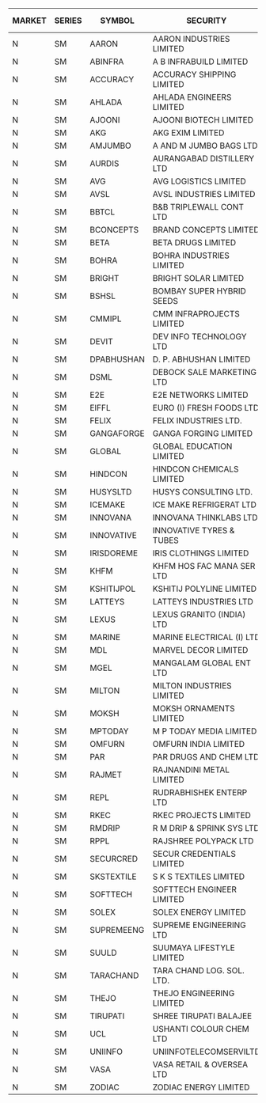 


| MARKET | SERIES | SYMBOL | SECURITY | PREV CL PR | OPEN PRICE | HIGH PRICE | LOW PRICE | CLOSE PRICE | NET TRDVAL | NET TRDQTY | CORP IND | HI 52 WK | LO 52 WK |
| ----- | ----- | ----- | ----- | ----- | ----- | ----- | ----- | ----- | ----- | ----- | ----- | ----- | ----- |
| N | SM | AARON | AARON INDUSTRIES LIMITED | 29.25 | 29.00 | 29.00 | 29.00 | 29.00 | 182700.00 | 6300 |  | 58.00 | 27.50 |
| N | SM | ABINFRA | A B INFRABUILD LIMITED | 9.00 | 9.00 | 9.00 | 9.00 | 9.00 | 72000.00 | 8000 |  | 20.50 | 8.45 |
| N | SM | ACCURACY | ACCURACY SHIPPING LIMITED | 33.00 | 34.20 | 34.20 | 34.20 | 34.20 | 54720.00 | 1600 |  | 42.60 | 12.35 |
| N | SM | AHLADA | AHLADA ENGINEERS LIMITED | 44.40 | 46.70 | 46.70 | 44.00 | 45.00 | 179700.00 | 4000 |  | 69.95 | 36.30 |
| N | SM | AJOONI | AJOONI BIOTECH LIMITED | 33.80 | 33.90 | 33.90 | 33.00 | 33.50 | 2271200.00 | 68000 |  | 36.50 | 6.35 |
| N | SM | AKG | AKG EXIM LIMITED | 49.10 | 49.90 | 50.15 | 49.90 | 50.15 | 800800.00 | 16000 |  | 54.80 | 30.00 |
| N | SM | AMJUMBO | A AND M JUMBO BAGS LTD | 9.90 | 9.75 | 10.00 | 9.75 | 10.00 | 158000.00 | 16000 |  | 14.70 | 5.85 |
| N | SM | AURDIS | AURANGABAD DISTILLERY LTD | 30.05 | 30.05 | 30.05 | 28.55 | 28.55 | 345600.00 | 12000 |  | 41.20 | 28.55 |
| N | SM | AVG | AVG LOGISTICS LIMITED | 63.00 | 65.50 | 65.50 | 64.50 | 65.00 | 156000.00 | 2400 |  | 87.50 | 23.10 |
| N | SM | AVSL | AVSL INDUSTRIES LIMITED | 41.30 | 49.50 | 49.50 | 49.50 | 49.50 | 148500.00 | 3000 |  | 49.50 | 34.50 |
| N | SM | BBTCL | B&B TRIPLEWALL CONT LTD | 30.00 | 28.50 | 29.95 | 28.00 | 29.95 | 349200.00 | 12000 |  | 42.00 | 27.20 |
| N | SM | BCONCEPTS | BRAND CONCEPTS LIMITED | 19.45 | 18.50 | 19.95 | 18.50 | 19.95 | 461850.00 | 24000 |  | 35.95 | 13.70 |
| N | SM | BETA | BETA DRUGS LIMITED | 129.25 | 129.75 | 130.00 | 119.50 | 119.50 | 2101800.00 | 16800 |  | 131.00 | 37.00 |
| N | SM | BOHRA | BOHRA INDUSTRIES LIMITED | 1.10 | 1.05 | 1.05 | 1.05 | 1.05 | 10500.00 | 10000 |  | 3.35 | .35 |
| N | SM | BRIGHT | BRIGHT SOLAR LIMITED | 7.40 | 8.10 | 8.10 | 7.00 | 7.45 | 697950.00 | 93000 |  | 19.90 | 4.70 |
| N | SM | BSHSL | BOMBAY SUPER HYBRID SEEDS | 91.00 | 93.00 | 93.00 | 93.00 | 93.00 | 148800.00 | 1600 |  | 134.05 | 77.50 |
| N | SM | CMMIPL | CMM INFRAPROJECTS LIMITED | 2.70 | 2.60 | 2.60 | 2.60 | 2.60 | 46800.00 | 18000 |  | 9.25 | 2.40 |
| N | SM | DEVIT | DEV INFO TECHNOLOGY LTD | 128.45 | 128.50 | 128.55 | 126.00 | 126.00 | 954075.00 | 7500 |  | 128.55 | 57.00 |
| N | SM | DPABHUSHAN | D. P. ABHUSHAN LIMITED | 91.00 | 93.10 | 93.10 | 93.10 | 93.10 | 372400.00 | 4000 |  | 95.85 | 37.50 |
| N | SM | DSML | DEBOCK SALE MARKETING LTD | 12.35 | 12.30 | 12.30 | 12.30 | 12.30 | 73800.00 | 6000 |  | 13.75 | 3.50 |
| N | SM | E2E | E2E NETWORKS LIMITED | 40.15 | 42.15 | 42.15 | 42.15 | 42.15 | 84300.00 | 2000 |  | 42.15 | 13.30 |
| N | SM | EIFFL | EURO (I) FRESH FOODS LTD | 92.00 | 92.00 | 92.00 | 92.00 | 92.00 | 147200.00 | 1600 |  | 131.00 | 71.00 |
| N | SM | FELIX | FELIX INDUSTRIES LTD. | 37.90 | 38.00 | 38.00 | 38.00 | 38.00 | 152000.00 | 4000 |  | 40.30 | 10.80 |
| N | SM | GANGAFORGE | GANGA FORGING LIMITED | 18.50 | 18.00 | 18.65 | 18.00 | 18.65 | 219900.00 | 12000 |  | 19.80 | 8.70 |
| N | SM | GLOBAL | GLOBAL EDUCATION LIMITED | 185.05 | 175.80 | 181.00 | 175.80 | 181.00 | 356800.00 | 2000 |  | 215.00 | 41.20 |
| N | SM | HINDCON | HINDCON CHEMICALS LIMITED | 17.50 | 17.00 | 17.00 | 17.00 | 17.00 | 68000.00 | 4000 |  | 20.65 | 8.05 |
| N | SM | HUSYSLTD | HUSYS CONSULTING LTD. | 75.30 | 79.00 | 82.60 | 78.20 | 81.40 | 1942300.00 | 24000 |  | 85.00 | 20.50 |
| N | SM | ICEMAKE | ICE MAKE REFRIGERAT LTD | 55.45 | 54.05 | 54.05 | 52.70 | 52.70 | 638300.00 | 12000 |  | 65.50 | 25.65 |
| N | SM | INNOVANA | INNOVANA THINKLABS LTD. | 75.55 | 71.80 | 79.30 | 71.80 | 78.20 | 6176000.00 | 84000 |  | 326.40 | 71.80 |
| N | SM | INNOVATIVE | INNOVATIVE TYRES & TUBES | 6.30 | 6.60 | 6.60 | 6.60 | 6.60 | 19800.00 | 3000 |  | 14.60 | 5.40 |
| N | SM | IRISDOREME | IRIS CLOTHINGS LIMITED | 109.00 | 130.80 | 130.80 | 121.00 | 121.50 | 791280.00 | 6400 |  | 192.00 | 106.25 |
| N | SM | KHFM | KHFM HOS FAC MANA SER LTD | 26.00 | 27.50 | 27.50 | 27.50 | 27.50 | 165000.00 | 6000 |  | 36.40 | 22.20 |
| N | SM | KSHITIJPOL | KSHITIJ POLYLINE LIMITED | 22.50 | 22.00 | 22.00 | 22.00 | 22.00 | 88000.00 | 4000 |  | 37.50 | 19.20 |
| N | SM | LATTEYS | LATTEYS INDUSTRIES LTD | 55.55 | 58.00 | 58.00 | 58.00 | 58.00 | 116000.00 | 2000 |  | 65.95 | 35.20 |
| N | SM | LEXUS | LEXUS GRANITO (INDIA) LTD | 9.00 | 9.45 | 9.45 | 8.55 | 8.55 | 43800.00 | 5000 |  | 17.35 | 4.55 |
| N | SM | MARINE | MARINE ELECTRICAL (I) LTD | 169.00 | 172.00 | 172.00 | 169.85 | 169.95 | 12303600.00 | 72000 |  | 172.00 | 78.00 |
| N | SM | MDL | MARVEL DECOR LIMITED | 21.00 | 19.95 | 19.95 | 19.95 | 19.95 | 119700.00 | 6000 |  | 30.00 | 15.00 |
| N | SM | MGEL | MANGALAM GLOBAL ENT LTD | 42.00 | 42.00 | 42.00 | 42.00 | 42.00 | 126000.00 | 3000 |  | 65.10 | 38.00 |
| N | SM | MILTON | MILTON INDUSTRIES LIMITED | 12.70 | 13.30 | 13.30 | 13.30 | 13.30 | 58520.00 | 4400 |  | 16.35 | 7.00 |
| N | SM | MOKSH | MOKSH ORNAMENTS LIMITED | 23.00 | 22.00 | 22.00 | 21.00 | 21.05 | 258150.00 | 12000 |  | 36.25 | 21.00 |
| N | SM | MPTODAY | M P TODAY MEDIA LIMITED | 13.25 | 12.60 | 12.65 | 12.60 | 12.60 | 453700.00 | 36000 |  | 25.55 | 12.60 |
| N | SM | OMFURN | OMFURN INDIA LIMITED | 9.95 | 10.00 | 10.00 | 10.00 | 10.00 | 60000.00 | 6000 |  | 15.75 | 4.50 |
| N | SM | PAR | PAR DRUGS AND CHEM LTD | 50.00 | 51.00 | 51.00 | 51.00 | 51.00 | 102000.00 | 2000 |  | 52.75 | 26.20 |
| N | SM | RAJMET | RAJNANDINI METAL LIMITED | 25.05 | 25.20 | 25.40 | 25.20 | 25.40 | 606800.00 | 24000 |  | 41.30 | 23.85 |
| N | SM | REPL | RUDRABHISHEK ENTERP LTD | 49.50 | 47.40 | 49.40 | 47.40 | 49.35 | 585300.00 | 12000 |  | 53.55 | 20.60 |
| N | SM | RKEC | RKEC PROJECTS LIMITED | 36.00 | 34.10 | 35.00 | 34.10 | 35.00 | 103650.00 | 3000 |  | 66.65 | 26.20 |
| N | SM | RMDRIP | R M DRIP & SPRINK SYS LTD | 56.70 | 54.00 | 54.50 | 54.00 | 54.50 | 2061000.00 | 38000 |  | 63.00 | 14.65 |
| N | SM | RPPL | RAJSHREE POLYPACK LTD | 78.00 | 81.75 | 81.90 | 81.75 | 81.90 | 163650.00 | 2000 |  | 101.80 | 47.75 |
| N | SM | SECURCRED | SECUR CREDENTIALS LIMITED | 15.00 | 14.40 | 15.00 | 14.40 | 15.00 | 44640.00 | 3000 |  | 50.00 | 12.15 |
| N | SM | SKSTEXTILE | S K S TEXTILES LIMITED | 28.00 | 26.70 | 26.70 | 26.60 | 26.60 | 79950.00 | 3000 |  | 48.90 | 22.25 |
| N | SM | SOFTTECH | SOFTTECH ENGINEER LIMITED | 63.00 | 63.90 | 66.10 | 63.00 | 65.05 | 1879200.00 | 28800 |  | 76.25 | 32.45 |
| N | SM | SOLEX | SOLEX ENERGY LIMITED | 30.50 | 32.00 | 32.00 | 32.00 | 32.00 | 64000.00 | 2000 |  | 35.80 | 19.20 |
| N | SM | SUPREMEENG | SUPREME ENGINEERING LTD | 21.00 | 21.25 | 21.80 | 20.20 | 20.20 | 340200.00 | 16000 |  | 30.00 | 13.20 |
| N | SM | SUULD | SUUMAYA LIFESTYLE LIMITED | 52.45 | 55.05 | 55.05 | 52.50 | 55.00 | 7225200.00 | 136000 |  | 55.05 | 17.60 |
| N | SM | TARACHAND | TARA CHAND LOG. SOL. LTD. | 30.70 | 31.75 | 31.75 | 31.65 | 31.65 | 1902000.00 | 60000 |  | 43.00 | 21.10 |
| N | SM | THEJO | THEJO ENGINEERING LIMITED | 1281.55 | 1225.00 | 1225.00 | 1217.50 | 1221.00 | 2929940.00 | 2400 |  | 1468.50 | 350.55 |
| N | SM | TIRUPATI | SHREE TIRUPATI BALAJEE | 25.70 | 26.40 | 26.40 | 26.40 | 26.40 | 79200.00 | 3000 |  | 45.00 | 22.40 |
| N | SM | UCL | USHANTI COLOUR CHEM LTD | 34.00 | 27.20 | 28.00 | 27.20 | 27.60 | 110400.00 | 4000 |  | 49.80 | 20.50 |
| N | SM | UNIINFO | UNIINFOTELECOMSERVILTD | 9.00 | 9.00 | 9.00 | 9.00 | 9.00 | 18000.00 | 2000 |  | 32.15 | 8.85 |
| N | SM | VASA | VASA RETAIL & OVERSEA LTD | 5.65 | 5.85 | 5.85 | 5.85 | 5.85 | 23400.00 | 4000 |  | 20.75 | 5.65 |
| N | SM | ZODIAC | ZODIAC ENERGY LIMITED | 23.75 | 12.45 | 12.45 | 12.45 | 12.45 | 49800.00 | 4000 | XB | 27.50 | 11.25 |



